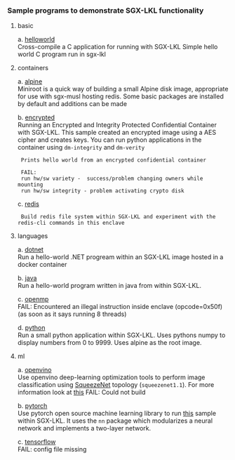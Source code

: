 ### Sample programs to demonstrate SGX-LKL functionality

1. basic
   
   a. [helloworld](basic/helloworld) <br>
   Cross-compile a C application for running with SGX-LKL
   Simple hello world C program run in sgx-lkl
    
2. containers
   
    a. [alpine](containers/alpine) <br>
        Miniroot is a quick way of building a small Alpine disk image, appropriate for
use with sgx-musl hosting redis.
        Some basic packages are installed by default and additions can be made
    
    b. [encrypted](containers/encrypterd) <br>
        Running an Encrypted and Integrity Protected Confidential Container with SGX-LKL. This sample created an encrypted image using a AES cipher and creates keys. You can run python applications in the container using `dm-integrity` and `dm-verity`

        Prints hello world from an encrypted confidential container

        FAIL:
        run hw/sw variety -  success/problem changing owners while mounting
        run hw/sw integrity - problem activating crypto disk 

    c. [redis](containers/redis) <br>

        Build redis file system within SGX-LKL and experiment with the redis-cli commands in this enclave 

1. languages
   
    a. [dotnet](languages/dotnet) <br>
        Run a hello-world .NET progream within an SGX-LKL image hosted in a docker container

    b. [java](languages/java) <br>
        Run a hello-world program written in java from within SGX-LKL.

    c. [openmp](languages/openmp) <br>
         FAIL: Encountered an illegal instruction inside enclave (opcode=0x50f)
         (as soon as it says running 8 threads)

    d. [python](languages/python) <br>
        Run a small python application within SGX-LKL. Uses pythons numpy to display numbers from 0 to 9999. Uses alpine as the root image.

2. ml
   
    a. [openvino](ml/openvino) <br>
        Use openvino deep-learning optimization tools to perform image classification using [SqueezeNet](https://arxiv.org/abs/1602.07360) topology (`squeezenet1.1`). For more information look at [this](ml/openvino/app/public_models/squeezenet1.md)
        FAIL: Could not build

    b. [pytorch](ml/pytorch) <br>
        Use pytorch open source machine learning library to run [this](ml/pytorch/app/sample.py) sample within SGX-LKL. It uses the `nn` package which modularizes a neural network and implements a two-layer network. 

    c. [tensorflow](ml/tensorflow) <br>
    FAIL: config file missing 
